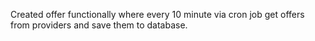 Created offer functionally where every 10 minute via cron job get offers from providers and save them to database.